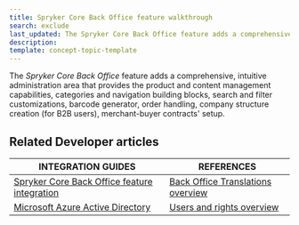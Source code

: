 ```yaml
---
title: Spryker Core Back Office feature walkthrough
search: exclude
last_updated: The Spryker Core Back Office feature adds a comprehensive, intuitive administration area
description:
template: concept-topic-template
---
```


The _Spryker Core Back Office_ feature adds a comprehensive, intuitive administration area that provides the product and content management capabilities, categories and navigation building blocks, search and filter customizations, barcode generator, order handling, company structure creation (for B2B users), merchant-buyer contracts' setup.

<!--
To learn more about the feature and to find out how end users use it, see [Spryker Core Back Office](/docs/scos/user/features/{{page.version}}/spryker-core-back-office-feature-overview/spryker-core-back-office-feature-overview.html) for business users.
-->


## Related Developer articles

|INTEGRATION GUIDES  | REFERENCES|
|---------|---------|
| [Spryker Core Back Office feature integration](/docs/scos/dev/feature-integration-guides/{{page.version}}/spryker-core-back-office-feature-integration.html)  | [Back Office Translations overview](/docs/scos/user/features/{{page.version}}/spryker-core-back-office-feature-overview/back-office-translations-overview.html) |
| [Microsoft Azure Active Directory](/docs/scos/dev/feature-integration-guides/{{page.version}}/microsoft-azure-active-directory.html)   | [Users and rights overview](/docs/scos/dev/feature-walkthroughs/{{page.version}}/spryker-core-back-office-feature-walkthrough/user-and-rights-overview.html)  |
